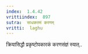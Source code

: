 ```yaml
---
index:  1.4.42
vrittiindex:  897
sutra:  साधकतमं करणम्
vritti:  laghu 
---
```


क्रियासिद्धौ प्रकृष्टोपकारकं करणसंज्ञं स्यात्..

